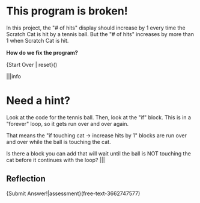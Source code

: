 # This program is broken!
In this project, the "# of hits" display should increase by 1 every time the Scratch Cat is hit by a tennis ball. But the "# of hits" increases by more than 1 when Scratch Cat is hit.

**How do we ﬁx the program?**

{Start Over | reset}()

|||info
# Need a hint?
Look at the code for the tennis ball. Then, look at the "if" block. This is in a "forever" loop, so it gets run over and over again. 

That means the "if touching cat -> increase hits by 1" blocks are run over and over while the ball is touching the cat.

Is there a block you can add that will wait until the ball is NOT touching the cat before it continues with the loop?
|||

## Reflection
{Submit Answer!|assessment}(free-text-3662747577)
